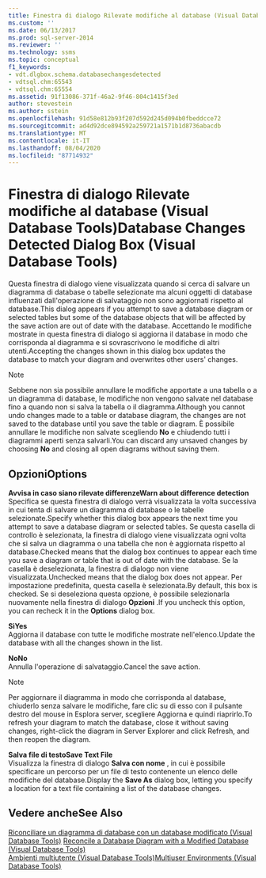 ```yaml
---
title: Finestra di dialogo Rilevate modifiche al database (Visual Database Tools) | Microsoft Docs
ms.custom: ''
ms.date: 06/13/2017
ms.prod: sql-server-2014
ms.reviewer: ''
ms.technology: ssms
ms.topic: conceptual
f1_keywords:
- vdt.dlgbox.schema.databasechangesdetected
- vdtsql.chm:65543
- vdtsql.chm:65554
ms.assetid: 91f13086-371f-46a2-9f46-804c1415f3ed
author: stevestein
ms.author: sstein
ms.openlocfilehash: 91d58e812b93f207d592d245d094b0fbeddcce72
ms.sourcegitcommit: ad4d92dce894592a259721a1571b1d8736abacdb
ms.translationtype: MT
ms.contentlocale: it-IT
ms.lasthandoff: 08/04/2020
ms.locfileid: "87714932"
---
```

# <a name="database-changes-detected-dialog-box-visual-database-tools"></a><span data-ttu-id="3fcbd-102">Finestra di dialogo Rilevate modifiche al database (Visual Database Tools)</span><span class="sxs-lookup"><span data-stu-id="3fcbd-102">Database Changes Detected Dialog Box (Visual Database Tools)</span></span>
  <span data-ttu-id="3fcbd-103">Questa finestra di dialogo viene visualizzata quando si cerca di salvare un diagramma di database o tabelle selezionate ma alcuni oggetti di database influenzati dall'operazione di salvataggio non sono aggiornati rispetto al database.</span><span class="sxs-lookup"><span data-stu-id="3fcbd-103">This dialog appears if you attempt to save a database diagram or selected tables but some of the database objects that will be affected by the save action are out of date with the database.</span></span> <span data-ttu-id="3fcbd-104">Accettando le modifiche mostrate in questa finestra di dialogo si aggiorna il database in modo che corrisponda al diagramma e si sovrascrivono le modifiche di altri utenti.</span><span class="sxs-lookup"><span data-stu-id="3fcbd-104">Accepting the changes shown in this dialog box updates the database to match your diagram and overwrites other users' changes.</span></span>  
  
> [!NOTE]  
>  <span data-ttu-id="3fcbd-105">Sebbene non sia possibile annullare le modifiche apportate a una tabella o a un diagramma di database, le modifiche non vengono salvate nel database fino a quando non si salva la tabella o il diagramma.</span><span class="sxs-lookup"><span data-stu-id="3fcbd-105">Although you cannot undo changes made to a table or database diagram, the changes are not saved to the database until you save the table or diagram.</span></span> <span data-ttu-id="3fcbd-106">È possibile annullare le modifiche non salvate scegliendo **No** e chiudendo tutti i diagrammi aperti senza salvarli.</span><span class="sxs-lookup"><span data-stu-id="3fcbd-106">You can discard any unsaved changes by choosing **No** and closing all open diagrams without saving them.</span></span>  
  
## <a name="options"></a><span data-ttu-id="3fcbd-107">Opzioni</span><span class="sxs-lookup"><span data-stu-id="3fcbd-107">Options</span></span>  
 <span data-ttu-id="3fcbd-108">**Avvisa in caso siano rilevate differenze**</span><span class="sxs-lookup"><span data-stu-id="3fcbd-108">**Warn about difference detection**</span></span>  
 <span data-ttu-id="3fcbd-109">Specifica se questa finestra di dialogo verrà visualizzata la volta successiva in cui tenta di salvare un diagramma di database o le tabelle selezionate.</span><span class="sxs-lookup"><span data-stu-id="3fcbd-109">Specify whether this dialog box appears the next time you attempt to save a database diagram or selected tables.</span></span> <span data-ttu-id="3fcbd-110">Se questa casella di controllo è selezionata, la finestra di dialogo viene visualizzata ogni volta che si salva un diagramma o una tabella che non è aggiornata rispetto al database.</span><span class="sxs-lookup"><span data-stu-id="3fcbd-110">Checked means that the dialog box continues to appear each time you save a diagram or table that is out of date with the database.</span></span> <span data-ttu-id="3fcbd-111">Se la casella è deselezionata, la finestra di dialogo non viene visualizzata.</span><span class="sxs-lookup"><span data-stu-id="3fcbd-111">Unchecked means that the dialog box does not appear.</span></span> <span data-ttu-id="3fcbd-112">Per impostazione predefinita, questa casella è selezionata.</span><span class="sxs-lookup"><span data-stu-id="3fcbd-112">By default, this box is checked.</span></span> <span data-ttu-id="3fcbd-113">Se si deseleziona questa opzione, è possibile selezionarla nuovamente nella finestra di dialogo **Opzioni** .</span><span class="sxs-lookup"><span data-stu-id="3fcbd-113">If you uncheck this option, you can recheck it in the **Options** dialog box.</span></span>  
  
 <span data-ttu-id="3fcbd-114">**Sì**</span><span class="sxs-lookup"><span data-stu-id="3fcbd-114">**Yes**</span></span>  
 <span data-ttu-id="3fcbd-115">Aggiorna il database con tutte le modifiche mostrate nell'elenco.</span><span class="sxs-lookup"><span data-stu-id="3fcbd-115">Update the database with all the changes shown in the list.</span></span>  
  
 <span data-ttu-id="3fcbd-116">**No**</span><span class="sxs-lookup"><span data-stu-id="3fcbd-116">**No**</span></span>  
 <span data-ttu-id="3fcbd-117">Annulla l'operazione di salvataggio.</span><span class="sxs-lookup"><span data-stu-id="3fcbd-117">Cancel the save action.</span></span>  
  
> [!NOTE]  
>  <span data-ttu-id="3fcbd-118">Per aggiornare il diagramma in modo che corrisponda al database, chiuderlo senza salvare le modifiche, fare clic su di esso con il pulsante destro del mouse in Esplora server, scegliere Aggiorna e quindi riaprirlo.</span><span class="sxs-lookup"><span data-stu-id="3fcbd-118">To refresh your diagram to match the database, close it without saving changes, right-click the diagram in Server Explorer and click Refresh, and then reopen the diagram.</span></span>  
  
 <span data-ttu-id="3fcbd-119">**Salva file di testo**</span><span class="sxs-lookup"><span data-stu-id="3fcbd-119">**Save Text File**</span></span>  
 <span data-ttu-id="3fcbd-120">Visualizza la finestra di dialogo **Salva con nome** , in cui è possibile specificare un percorso per un file di testo contenente un elenco delle modifiche del database.</span><span class="sxs-lookup"><span data-stu-id="3fcbd-120">Display the **Save As** dialog box, letting you specify a location for a text file containing a list of the database changes.</span></span>  
  
## <a name="see-also"></a><span data-ttu-id="3fcbd-121">Vedere anche</span><span class="sxs-lookup"><span data-stu-id="3fcbd-121">See Also</span></span>  
 <span data-ttu-id="3fcbd-122">[Riconciliare un diagramma di database con un database modificato &#40;Visual Database Tools&#41;](visual-database-tools.md) </span><span class="sxs-lookup"><span data-stu-id="3fcbd-122">[Reconcile a Database Diagram with a Modified Database &#40;Visual Database Tools&#41;](visual-database-tools.md) </span></span>  
 [<span data-ttu-id="3fcbd-123">Ambienti multiutente &#40;Visual Database Tools&#41;</span><span class="sxs-lookup"><span data-stu-id="3fcbd-123">Multiuser Environments &#40;Visual Database Tools&#41;</span></span>](multiuser-environments-visual-database-tools.md)  
  
  
